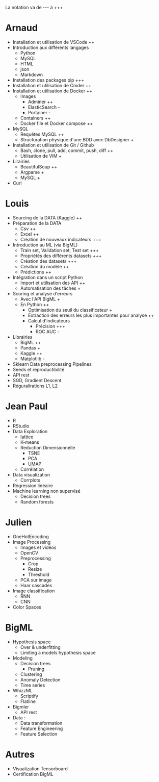 La notation va de --- à +++

# Arnaud
- Installation et utilisation de VSCode ++
- Introduction aux différents langages
    - Python
    - MySQL
    - HTML
    - json
    - Markdown
- Installation des packages pip +++
- Installation et utilisation de Cmder ++
- Installation et utilisation de Docker ++
    - Images
        - Adminer ++
        - ElasticSearch -
        - Portainer -
    - Containers ++
    - Docker file et Docker compose ++
- MySQL
    - Requêtes MySQL ++
    - Structuration physique d'une BDD avec DbDesigner +
- Installation et utilisation de Git / Github
    - Bash, clone, pull, add, commit, push, diff ++
    - Utilisation de VIM +
- Lirairies 
    - BeautifulSoup ++
    - Argparse +
    - MySQL +
- Curl

# Louis
- Sourcing de la DATA (Kaggle) ++
- Préparation de la DATA
    - Csv ++
    - Excel ++
    - Création de nouveaux indicateurs +++
- Introduction au ML (via BigML)
    - Train set, Validation set, Test set +++
    - Propriétés des différents datasets +++
    - Création des datasets +++
    - Création du modèle ++
    - Prédictions ++
- Intégration dans un script Python
    - Import et utilisation des API ++
    - Automatisation des tâches +
- Scoring et analyse d'erreurs
    - Avec l'API BigML +
    - En Python ++
        - Optimisation du seuil du classificateur +
        - Extraction des erreurs les plus importantes pour analyse ++
        - Calcul d'indicateurs
            - Précision +++
            - ROC AUC -
- Librairies
    - BigML ++
    - Pandas +
    - Kaggle ++
    - Matplotlib -
- Sklearn
    Data preprocessing
    Pipelines
- Seeds et reproductibilité
- API rest
- SGD, Gradient Descent
- Réguralirations L1, L2

# Jean Paul
- R
- RStudio
- Data Exploration
    - lattice
    - K-means
    - Reduction Dimensionnelle
        - TSNE
        - PCA
        - UMAP
    - Corrélation
- Data visualization
    - Corrplots
- Régression linéaire
- Machine learning non supervisé
    - Decision trees
    - Random forests

# Julien
- OneHotEncoding
- Image Processing
    - Images et vidéos
    - OpenCV
    - Preprocessing
        - Crop
        - Resize
        - Threshold
    - PCA sur image
    - Haar cascades
- Image classification
    - RNN
    - CNN
- Color Spaces

# BigML
- Hypothesis space
    - Over & underfitting
    - Limiting a models hypothesis space
- Modeling
    - Decision trees
        - Pruning
    - Clustering
    - Anomaly Detection
    - Time series
- WhizzML
    - Scriptify
    - Flatline
- Bigmler
    - API rest
- Data : 
    - Data transformation
    - Feature Engineering
    - Feature Selection



# Autres

- Visualization Tensorboard
- Certification BigML



